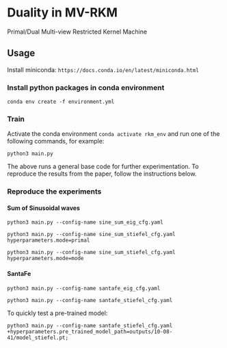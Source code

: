 # Duality in MV-RKM
Primal/Dual Multi-view Restricted Kernel Machine


## Usage

Install miniconda: ` https://docs.conda.io/en/latest/miniconda.html `

### Install python packages in conda environment

```
conda env create -f environment.yml
```

### Train
Activate the conda environment `conda activate rkm_env` and run one of the following commands, for example:
```
python3 main.py
```
The above runs a general base code for further experimentation. To reproduce the
results from the paper, follow the instructions below.

### Reproduce the experiments

#### Sum of Sinusoidal waves
```
python3 main.py --config-name sine_sum_eig_cfg.yaml
```

```
python3 main.py --config-name sine_sum_stiefel_cfg.yaml hyperparameters.mode=primal
```

```
python3 main.py --config-name sine_sum_stiefel_cfg.yaml hyperparameters.mode=mode
```

#### SantaFe
```
python3 main.py --config-name santafe_eig_cfg.yaml
```

```
python3 main.py --config-name santafe_stiefel_cfg.yaml
```

To quickly test a pre-trained model:
```
python3 main.py --config-name santafe_stiefel_cfg.yaml +hyperparameters.pre_trained_model_path=outputs/10-08-41/model_stiefel.pt;
```

